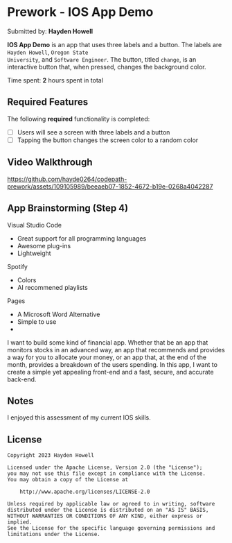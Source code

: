 # Prework - IOS App Demo

Submitted by: **Hayden Howell**

**IOS App Demo** is an app that uses three labels and a button. The labels are <code>Hayden Howell</code>, <code>Oregon State University</code>, and <code>Software Engineer</code>. The button, titled <code>change</code>, is an interactive button that, when pressed, changes the background color. 

Time spent: **2** hours spent in total

## Required Features

The following **required** functionality is completed:

- [ ] Users will see a screen with three labels and a button
- [ ] Tapping the button changes the screen color to a random color
 
## Video Walkthrough


https://github.com/hayde0264/codepath-prework/assets/109105989/beeaeb07-1852-4672-b19e-0268a4042287


## App Brainstorming (Step 4)

Visual Studio Code
- Great support for all programming languages
- Awesome plug-ins
- Lightweight

Spotify 
- Colors
- AI recommened playlists

Pages 
- A Microsoft Word Alternative
- Simple to use
- 
I want to build some kind of financial app. Whether that be an app that monitors stocks in an advanced way, an app that recommends and provides a way for you to allocate your money, or an app that, at the end of the month, provides a breakdown of the users spending. In this app, I want to create a simple yet appealing front-end and a fast, secure, and accurate back-end. 

## Notes

I enjoyed this assessment of my current IOS skills. 

## License

    Copyright 2023 Hayden Howell

    Licensed under the Apache License, Version 2.0 (the "License");
    you may not use this file except in compliance with the License.
    You may obtain a copy of the License at

        http://www.apache.org/licenses/LICENSE-2.0

    Unless required by applicable law or agreed to in writing, software
    distributed under the License is distributed on an "AS IS" BASIS,
    WITHOUT WARRANTIES OR CONDITIONS OF ANY KIND, either express or implied.
    See the License for the specific language governing permissions and
    limitations under the License.
